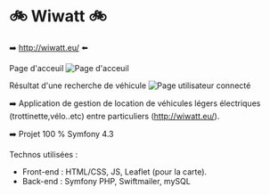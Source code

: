 # :bike: Wiwatt :bike:

:arrow_right: http://wiwatt.eu/ :arrow_left:

Page d'acceuil
![Page d'acceuil](../home.png "acceuil")

Résultat d'une recherche de véhicule
![Page utilisateur connecté](../resultat-recherche.png "acceuil")


:arrow_right:  Application de gestion de location de véhicules légers électriques (trottinette,vélo..etc) entre particuliers (http://wiwatt.eu/).

:arrow_right:   Projet 100 % Symfony 4.3 

Technos utilisées :

* Front-end : HTML/CSS, JS, Leaflet (pour la carte).
* Back-end : Symfony PHP, Swiftmailer, mySQL

